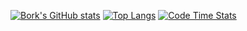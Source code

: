 
[![Bork's GitHub stats](https://github-readme-stats.vercel.app/api?username=Bork0038&show_icons=true&theme=onedark&bg_color=30,2b5876,4e4376&text_color=fff&title_color=fff)](https://github.com/anuraghazra/github-readme-stats)
[![Top Langs](https://github-readme-stats.vercel.app/api/top-langs/?username=Bork0038&show_icons=true&theme=onedark&layout=compact&bg_color=30,2b5876,4e4376&text_color=fff&title_color=fff)](https://github.com/anuraghazra/github-readme-stats)
[![Code Time Stats](https://github-readme-stats.vercel.app/api/wakatime?username=bork0038&show_icons=true&theme=onedark&layout=compact&bg_color=30,2b5876,4e4376&text_color=fff&title_color=fff)](https://github.com/anuraghazra/github-readme-stats)
